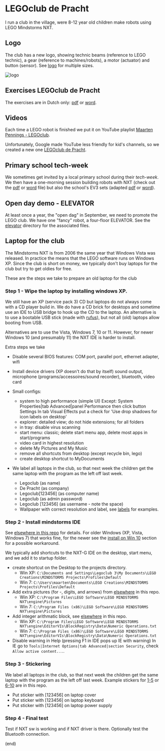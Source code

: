 # LEGOclub de Pracht
I run a club in the village, were 8-12 year old children make robots using LEGO Mindstorms NXT.


## Logo
The club has a new logo, showing technic beams (reference to LEGO technic), 
a gear (reference to machines/robots), a motor (actuator) and button (sensor).
See [logo](logo) for multiple sizes.

![logo](logo/LegoClubDePracht0180x0150.png)


## Exercises LEGOclub de Pracht
The exercises are in Dutch only: [pdf](LegoClub.pdf) or [word](LegoClub.docx).


## Videos
Each time a LEGO robot is finished we put it on YouTube playlist 
[Maarten Pennings - LEGOclub](http://www.youtube.com/playlist?list=PLrlJSwck1Q0iv_t6WtuNv7dbaEXJX42nd).

Unfortunately, Google made YouTube less friendly for kid's channels, so we created a new one 
[LEGOclub de Pracht](https://www.youtube.com/channel/UCxKt3LKH9oVT_rLr5mPyQkg).


## Primary school tech-week
We sometimes get invited by a local primary school during their _tech-week_. 
We then have a one-morning session building robots with NXT (check out the [pdf](KennisMakingNXT.pdf) or [word](KennisMakingNXT.docx) file)
but also the school's EV3 sets (adapted [pdf](KennisMakingEV3.pdf) or [word](KennisMakingEV3.docx)).


## Open day demo - ELEVATOR
At least once a year, the "open dag" in September, we need to promote the LEGO club.
We have one "fancy" robot, a four-floor ELEVATOR.
See the [elevator](elevator) directory for the associated files.


## Laptop for the club
The Mindstorms NXT is from 2006 the same year that Windows Vista was released.
In practice the means that the LEGO software runs on Windows XP.
Since the club is short on money, we typically don't buy laptops for the club
but try to get oldies for free.

These are the steps we take to prepare an old laptop for the club

### Step 1 - Wipe the laptop by installing windows XP.

We still have an XP (service pack 3) CD but laptops do not always come with a CD player build in.
We do have a CD brick for desktops and sometime use an IDE to USB bridge
to hook up the CD to the laptop. An alternative is to use a bootable
USB stick (made with [rufus](https://rufus.ie/en/)), but not all (old) laptops
allow booting from USB.

Alternatives are to use the Vista, Windows 7, 10 or 11.
However, for newer Windows 10 (and presumably 11) the NXT IDE
is harder to install. 

Extra steps we take
- Disable several BIOS features:
  COM port, parallel port, ethernet adapter, wifi

- Install device drivers (XP doesn't do that by itself)
  sound output, microphone (programs/accessoires/sound recorder), bluetooth, video card

- Small configs:
  - system to high performance (simple UI)
    Except: System Properties|tab Advanced|panel Performance then click button Settings
    In tab Visual Effects put a check for 'Use drop shadows for icon labels on desktop'
  - explorer: detailed view; do not hide extensions; for all folders
  - in tray: disable virus scanning
  - start menu: classic; delete start menu app, delete most apps in start/programs
  - video card in highest resolution
  - delete My Pictures and My Music
  - remove all shortcuts from desktop (except recycle bin, lego)
  - create desktop shortcut to MyDocuments

- We label all laptops in the club, so that next week the children get the same
  laptop with the program as the left off last week.
   - Legoclub (as name)
   - De Pracht (as company)
   - Legoclub[123456] (as computer name)
   - Legoclub (as admin password)
   - Legoclub [123456] (as username - note the space)
   - Wallpaper with correct resolution and label, see [labels](labels) for examples.

### Step 2 - Install mindstorms IDE
See [elsewhere in this repo](../install/install.md) for details.
For older Windows (XP, Vista, Windows 7) that works fine,
for the newer see the [install on Win 10](../install/install.md#next-g-ide-install-on-win10)
section for a possible workaround.

We typically add shortcuts to the NXT-G IDE on the desktop, start menu, 
and we add it to startup folder.

- create shortcut on the Desktop to the projects directory.
  - Win XP: `C:\Documents and Settings\Legoclub 3\My Documents\LEGO Creations\MINDSTORMS Projects\Profiles\Default`
  - Win 7: `C:\Users\maarten\Documents\LEGO Creations\MINDSTORMS Projects\Profiles\Default`
- Add extra pictures (for -, digits, and arrows) from [elsewhere](../install/install.md#extra-pictures) in this repo.
  - Win XP: `C:\Program Files\LEGO Software\LEGO MINDSTORMS NXT\engine\Pictures`
  - Win 7: `C:\Program Files (x86)\LEGO Software\LEGO MINDSTORMS NXT\engine\Pictures`
- Add integer arithmatic block, see [elsewhere](../nxt/blocks/blocks.md#integer-math) in this repo.
  - Win XP: `C:\Program Files\LEGO Software\LEGO MINDSTORMS NXT\engine\EditorVIs\BlockRegistry\Data\Numeric Operations.txt`
  - Win 7: `C:\Program Files (x86)\LEGO Software\LEGO MINDSTORMS NXT\engine\EditorVIs\BlockRegistry\Data\Numeric Operations.txt`
- Disable warning in Help (pressing F1 in IDE pops up IE with warning)
  In IE go to `Tools|Internet Options|tab Advanced|section Security`, check `Allow active content...`.
      
### Step 3 - Stickering      
We label all laptops in the club, so that next week the children get the same
laptop with the program as the left off last week.
Example stickers for [1-5](labels/stickers12345-calibri-275.png) or [6-10](labels/stickers67890-calibri-bold-275.png) 
are in this repo.
- Put sticker with [123456] on laptop cover
- Put sticker with [123456] on laptop keyboard 
- Put sticker with [123456] on laptop power supply

### Step 4 - Final test
Test if NXT sw is working and if NXT driver is there.
Optionally test the Bluetooth connection.


(end)
